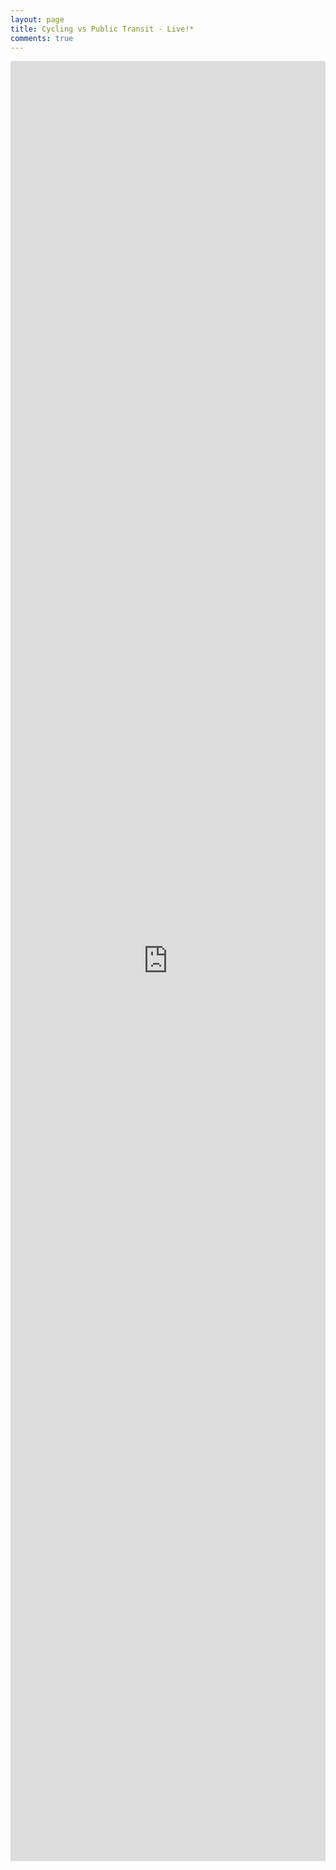```yaml
---
layout: page
title: Cycling vs Public Transit - Live!*
comments: true
---
```


<iframe src="https://evanodell.shinyapps.io/cycling-v-oyster/" style="border: none; width: 100%; height: 2880px;"></iframe>
